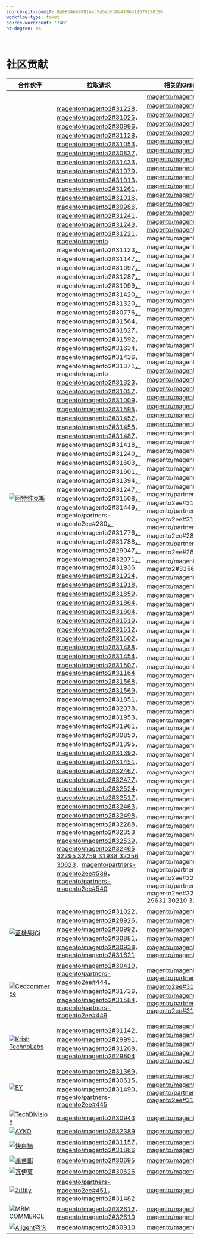 ```yaml
---
source-git-commit: 8a9864bb9881b4c5a5eb018a4f8b31267519819b
workflow-type: tm+mt
source-wordcount: '748'
ht-degree: 0%

---
```

# 社区贡献

| 合作伙伴 | 拉取请求 | 相关的GitHub问题 |
| ------- | ------- | ------- |
| <a target="_blank" href="https://partners.magento.com/portal/directory/?query=Atwix"><img alt="阿特维克斯" src="https://avatars.githubusercontent.com/t/2617739?s=400&v=4"></a> | [magento/magento2#31228](https://github.com/magento/magento2/pull/31228)，[magento/magento2#31025](https://github.com/magento/magento2/pull/31025)，[magento/magento2#30996](https://github.com/magento/magento2/pull/30996)，[magento/magento2#31128](https://github.com/magento/magento2/pull/31128)，[magento/magento2#31053](https://github.com/magento/magento2/pull/31053)，[magento/magento2#30837](https://github.com/magento/magento2/pull/30837)，[magento/magento2#31433](https://github.com/magento/magento2/pull/31433)，[magento/magento2#31079](https://github.com/magento/magento2/pull/31079)， [magento/magento2#31013](https://github.com/magento/magento2/pull/31013)，[magento/magento2#31261](https://github.com/magento/magento2/pull/31261)，[magento/magento2#31016](https://github.com/magento/magento2/pull/31016)，[magento/magento2#30986](https://github.com/magento/magento2/pull/30986)，[magento/magento2#31241](https://github.com/magento/magento2/pull/31241)，[magento/magento2#31243](https://github.com/magento/magento2/pull/31243)，[magento/magento2#31221](https://github.com/magento/magento2/pull/31221)，[magento/magento ](https://github.com/magento/magento2/pull/31123)magento/magento2#31123[，](https://github.com/magento/magento2/pull/31147)magento/magento2#31147[，](https://github.com/magento/magento2/pull/31097)magento/magento2#31097[，](https://github.com/magento/magento2/pull/31287)magento/magento2#31287[，](https://github.com/magento/magento2/pull/31099)magento/magento2#31099[，](https://github.com/magento/magento2/pull/31420)magento/magento2#31420[，](https://github.com/magento/magento2/pull/31320)magento/magento2#31320[， ](https://github.com/magento/magento2/pull/30776)magento/magento2#30776[，](https://github.com/magento/magento2/pull/31564)magento/magento2#31564[，](https://github.com/magento/magento2/pull/31827)magento/magento2#31827[，](https://github.com/magento/magento2/pull/31592)magento/magento2#31592[，](https://github.com/magento/magento2/pull/31634)magento/magento2#31634[，](https://github.com/magento/magento2/pull/31436)magento/magento2#31436[，](https://github.com/magento/magento2/pull/31371)magento/magento2#31371[，](https://github.com/magento/magento2/pull/31323)magento/magento [magento/magento2#31323](https://github.com/magento/magento2/pull/31057)，[magento/magento2#31057](https://github.com/magento/magento2/pull/31009)，[magento/magento2#31009](https://github.com/magento/magento2/pull/31595)，[magento/magento2#31595](https://github.com/magento/magento2/pull/31452)，[magento/magento2#31452](https://github.com/magento/magento2/pull/31458)，[magento/magento2#31458](https://github.com/magento/magento2/pull/31487)，[magento/magento2#31487](https://github.com/magento/magento2/pull/31418)，[ ](https://github.com/magento/magento2/pull/31240)magento/magento2#31418[，](https://github.com/magento/magento2/pull/31603)magento/magento2#31240[，](https://github.com/magento/magento2/pull/31601)magento/magento2#31603[，](https://github.com/magento/magento2/pull/31394)magento/magento2#31601[，](https://github.com/magento/magento2/pull/31247)magento/magento2#31394[，](https://github.com/magento/magento2/pull/31508)magento/magento2#31247[，](https://github.com/magento/magento2/pull/31449)magento/magento2#31508[， ](https://github.com/magento/magento2/pull/31776)magento/magento2#31449[，](https://github.com/magento/magento2/pull/31788)magento/partners-magento2ee#280[，](https://github.com/magento/magento2/pull/29047)magento/magento2#31776[，](https://github.com/magento/partners-magento2ee/pull/280)magento/magento2#31788[，](https://github.com/magento/magento2/pull/32071)magento/magento2#29047[，](https://github.com/magento/magento2/pull/31936)magento/magento2#32071[，](https://github.com/magento/magento2/pull/31924)magento/magento2#31936 [magento/magento2#31924](https://github.com/magento/magento2/pull/31918)，[magento/magento2#31918](https://github.com/magento/magento2/pull/31859)，[magento/magento2#31859](https://github.com/magento/magento2/pull/31864)，[magento/magento2#31864](https://github.com/magento/magento2/pull/31604)，[magento/magento2#31604](https://github.com/magento/magento2/pull/31510)，[magento/magento2#31510](https://github.com/magento/magento2/pull/31512)， [magento/magento2#31512](https://github.com/magento/magento2/pull/31502)，[magento/magento2#31502](https://github.com/magento/magento2/pull/31488)，[magento/magento2#31488](https://github.com/magento/magento2/pull/31454)，[magento/magento2#31454](https://github.com/magento/magento2/pull/31507)，[magento/magento2#31507](https://github.com/magento/magento2/pull/31164)，[magento/magento2#31164](https://github.com/magento/magento2/pull/31568) [magento/magento2#31568](https://github.com/magento/magento2/pull/31569)，[magento/magento2#31569](https://github.com/magento/magento2/pull/31851)，[magento/magento2#31851](https://github.com/magento/magento2/pull/32078)，[magento/magento2#32078](https://github.com/magento/magento2/pull/31953)，[magento/magento2#31953](https://github.com/magento/magento2/pull/31961)，[magento/magento2#31961](https://github.com/magento/magento2/pull/30850)， [magento/magento2#30850](https://github.com/magento/magento2/pull/31395)，[magento/magento2#31395](https://github.com/magento/magento2/pull/31390)，[magento/magento2#31390](https://github.com/magento/magento2/pull/31451)，[magento/magento2#31451](https://github.com/magento/magento2/pull/32467)，[magento/magento2#32467](https://github.com/magento/magento2/pull/32477)，[magento/magento2#32477](https://github.com/magento/magento2/pull/32524)， [magento/magento2#32524](https://github.com/magento/magento2/pull/32517)，[magento/magento2#32517](https://github.com/magento/magento2/pull/32463)，[magento/magento2#32463](https://github.com/magento/magento2/pull/32498)，[magento/magento2#32498](https://github.com/magento/magento2/pull/32288)，[magento/magento2#32288](https://github.com/magento/magento2/pull/32353)，[magento/magento2#32353](https://github.com/magento/magento2/pull/32539) [magento/magento2#32539](https://github.com/magento/magento2/pull/32465)，[magento/magento2#32465 32295 32759 31938 32356 30623](https://github.com/magento/magento2/pull/32295)，[magento/partners-magento2ee#539](https://github.com/magento/magento2/pull/32759)，[magento/partners-magento2ee#540](https://github.com/magento/magento2/pull/31938)[](https://github.com/magento/magento2/pull/32356)[](https://github.com/magento/magento2/pull/30623)[](https://github.com/magento/partners-magento2ee/pull/539)[](https://github.com/magento/partners-magento2ee/pull/540) | [magento/magento2#31233](https://github.com/magento/magento2/issues/31233)，[magento/magento2#31031](https://github.com/magento/magento2/issues/31031)，[magento/magento2#31056](https://github.com/magento/magento2/issues/31056)，[magento/magento2#31130](https://github.com/magento/magento2/issues/31130)，[magento/magento2#31074](https://github.com/magento/magento2/issues/31074)，[magento/magento2#30858](https://github.com/magento/magento2/issues/30858)，[magento/magento2#31438](https://github.com/magento/magento2/issues/31438)，[magento/magento2#31160](https://github.com/magento/magento2/issues/31160)， [magento/magento2#31034](https://github.com/magento/magento2/issues/31034)，[magento/magento2#31168](https://github.com/magento/magento2/issues/31168)，[magento/magento2#31033](https://github.com/magento/magento2/issues/31033)，[magento/magento2#31039](https://github.com/magento/magento2/issues/31039)，[magento/magento2#31250](https://github.com/magento/magento2/issues/31250)，[magento/magento2#31249](https://github.com/magento/magento2/issues/31249)，[magento/magento2#31234](https://github.com/magento/magento2/issues/31234)，[magento/magento ](https://github.com/magento/magento2/issues/31129)magento/magento2#31129[，](https://github.com/magento/magento2/issues/31153)magento/magento2#31153[，](https://github.com/magento/magento2/issues/31132)magento/magento2#31132[，](https://github.com/magento/magento2/issues/31290)magento/magento2#31290[，](https://github.com/magento/magento2/issues/31131)magento/magento2#31131[，](https://github.com/magento/magento2/issues/31440)magento/magento2#31440[，](https://github.com/magento/magento2/issues/31327)magento/magento2#31327[， ](https://github.com/magento/magento2/issues/30784)magento/magento2#30784[，](https://github.com/magento/magento2/issues/31575)magento/magento2#31575[，](https://github.com/magento/magento2/issues/31844)magento/magento2#31844[，](https://github.com/magento/magento2/issues/31628)magento/magento2#31628[，](https://github.com/magento/magento2/issues/31647)magento/magento2#31647[，](https://github.com/magento/magento2/issues/31437)magento/magento2#31437[，](https://github.com/magento/magento2/issues/31442)magento/magento2#31442[，](https://github.com/magento/magento2/issues/31325)magento/magento [magento/magento2#31325](https://github.com/magento/magento2/issues/31073)，[magento/magento2#31073](https://github.com/magento/magento2/issues/31036)，[magento/magento2#31036](https://github.com/magento/magento2/issues/31627)，[magento/magento2#31627](https://github.com/magento/magento2/issues/31632)，[magento/magento2#31632](https://github.com/magento/magento2/issues/31522)，[magento/magento2#31522](https://github.com/magento/magento2/issues/31521)，[magento/magento2#31521](https://github.com/magento/magento2/issues/31441)，[ ](https://github.com/magento/magento2/issues/31251)magento/magento2#31441[，](https://github.com/magento/magento2/issues/31624)magento/magento2#31251[，](https://github.com/magento/magento2/issues/31626)magento/magento2#31624[，](https://github.com/magento/magento2/issues/31403)magento/magento2#31626[，](https://github.com/magento/magento2/issues/31248)magento/magento2#31403[，](https://github.com/magento/magento2/issues/31516)magento/magento2#31248[，](https://github.com/magento/magento2/issues/31524)magento/magento2#31516[， ](https://github.com/magento/magento2/issues/31801)magento/partners-magento2ee#31524[，](https://github.com/magento/magento2/issues/28522)magento/partners-magento2ee#31801[，](https://github.com/magento/partners-magento2ee/issues/28586)magento/partners-magento2ee#28522[，](https://github.com/magento/partners-magento2ee/issues/31435)magento/partners-magento2ee#28586[，](https://github.com/magento/partners-magento2ee/issues/31560)magento/magento2#31435[，](https://github.com/magento/partners-magento2ee/issues/31561)magento2#31560[ ](https://github.com/magento/magento2/issues/32072)magento/magento2#31561[，](https://github.com/magento/magento2/issues/31937)magento/magento2#32072[，](https://github.com/magento/magento2/issues/31902)magento/magento2#31937[，](https://github.com/magento/magento2/issues/31860)magento/magento2#31902[，](https://github.com/magento/magento2/issues/31865)magento/magento2#31860[，](https://github.com/magento/magento2/issues/31623)magento/magento2#31865[， ](https://github.com/magento/magento2/issues/31515)magento/magento2#31623[，](https://github.com/magento/magento2/issues/31514)magento/magento2#31515[，](https://github.com/magento/magento2/issues/31519)magento/magento2#31514[，](https://github.com/magento/magento2/issues/31520)magento/magento2#31519[，](https://github.com/magento/magento2/issues/31517)magento/magento2#31520[，](https://github.com/magento/magento2/issues/31075)magento/magento2#31517[， ](https://github.com/magento/magento2/issues/31574)magento/magento2#31075[，](https://github.com/magento/magento2/issues/31573)magento/magento2#31574[，](https://github.com/magento/magento2/issues/31852)magento/magento2#31573[，](https://github.com/magento/magento2/issues/32079)magento/magento2#31852[，](https://github.com/magento/magento2/issues/31954)magento/magento2#32079[，](https://github.com/magento/magento2/issues/31962)magento/magento2#31954[ ](https://github.com/magento/magento2/issues/30855)magento/magento2#31962[，](https://github.com/magento/magento2/issues/30645)magento/magento2#30855[，](https://github.com/magento/magento2/issues/31523)magento/magento2#30645[，](https://github.com/magento/magento2/issues/32505)magento/magento2#31523[，](https://github.com/magento/magento2/issues/32504)magento/magento2#32505[，](https://github.com/magento/magento2/issues/32583)magento/magento2#32504[， ](https://github.com/magento/magento2/issues/32518)magento/magento2#32583[，](https://github.com/magento/magento2/issues/32507)magento/magento2#32518[，](https://github.com/magento/magento2/issues/32569)magento/magento2#32507[，](https://github.com/magento/magento2/issues/32502)magento/magento2#32569[，](https://github.com/magento/magento2/issues/32379)magento/magento2#32502[，](https://github.com/magento/magento2/issues/32279)magento/magento2#4451[， ](https://github.com/magento/magento2/issues/32568)magento/magento2#32379[，](https://github.com/magento/magento2/issues/32506)magento/magento2#32279[，](https://github.com/magento/magento2/issues/32377)magento/magento2#32568[，](https://github.com/magento/magento2/issues/4451)magento/partners-magento2ee#32506[，](https://github.com/magento/magento2/issues/32577)magento/partners-magento2ee#32377 32577 29631 30210 32574 32928[](https://github.com/magento/magento2/issues/29631)[](https://github.com/magento/magento2/issues/30210)[](https://github.com/magento/partners-magento2ee/issues/32574)[](https://github.com/magento/partners-magento2ee/issues/32928) |
| <a target="_blank" href="https://solutionpartners.adobe.com/s/directory/detail/blue+acorn+ici"><img alt="蓝橡果iCi" src="https://avatars.githubusercontent.com/t/2916141?s=400&v=4"></a> | [magento/magento2#31022](https://github.com/magento/magento2/pull/31022)，[magento/magento2#28926](https://github.com/magento/magento2/pull/28926)，[magento/magento2#30992](https://github.com/magento/magento2/pull/30992)，[magento/magento2#30881](https://github.com/magento/magento2/pull/30881)，[magento/magento2#30938](https://github.com/magento/magento2/pull/30938)，[magento/magento2#31621](https://github.com/magento/magento2/pull/31621) | [magento/magento2#30265](https://github.com/magento/magento2/issues/30265)，[magento/magento2#29528](https://github.com/magento/magento2/issues/29528)，[magento/magento2#30286](https://github.com/magento/magento2/issues/30286)，[magento/magento2#30880](https://github.com/magento/magento2/issues/30880)，[magento/magento2#29690](https://github.com/magento/magento2/issues/29690)，[magento/magento2#27678](https://github.com/magento/magento2/issues/27678) |
| <a target="_blank" href="https://partners.magento.com/portal/directory/?query=Cedcommerce"><img alt="Cedcommerce" src="https://avatars.githubusercontent.com/t/3028824?s=400&v=4"></a> | [magento/magento2#30410](https://github.com/magento/magento2/pull/30410)，[magento/partners-magento2ee#444](https://github.com/magento/partners-magento2ee/pull/444)，[magento/magento2#31736](https://github.com/magento/magento2/pull/31736)，[magento/magento2#31584](https://github.com/magento/magento2/pull/31584)，[magento/partners-magento2ee#449](https://github.com/magento/partners-magento2ee/pull/449) | [magento/magento2#30424](https://github.com/magento/magento2/issues/30424)，[magento/partners-magento2ee#31111](https://github.com/magento/partners-magento2ee/issues/31111)，[magento/magento2#31660](https://github.com/magento/magento2/issues/31660)，[magento/partners-magento2ee#31331](https://github.com/magento/partners-magento2ee/issues/31331) |
| <a target="_blank" href="https://solutionpartners.adobe.com/s/directory/detail/krish+technolabs"><img alt="Krish TechnoLabs" src="https://avatars.githubusercontent.com/t/2849637?s=400&v=4"></a> | [magento/magento2#31142](https://github.com/magento/magento2/pull/31142)，[magento/magento2#29991](https://github.com/magento/magento2/pull/29991)，[magento/magento2#31208](https://github.com/magento/magento2/pull/31208)，[magento/magento2#29804](https://github.com/magento/magento2/pull/29804) | [magento/magento2#30911](https://github.com/magento/magento2/issues/30911)，[magento/magento2#29936](https://github.com/magento/magento2/issues/29936)，[magento/magento2#31188](https://github.com/magento/magento2/issues/31188)，[magento/magento2#29365](https://github.com/magento/magento2/issues/29365)，[magento/magento2#29805](https://github.com/magento/magento2/issues/29805) |
| <a target="_blank" href="https://partners.magento.com/portal/directory/?query=EY"><img alt="EY" src="https://avatars.githubusercontent.com/t/3415735?s=400&v=4"></a> | [magento/magento2#31369](https://github.com/magento/magento2/pull/31369)，[magento/magento2#30615](https://github.com/magento/magento2/pull/30615)，[magento/magento2#31490](https://github.com/magento/magento2/pull/31490)，[magento/partners-magento2ee#445](https://github.com/magento/partners-magento2ee/pull/445) | [magento/magento2#4451](https://github.com/magento/magento2/issues/4451)，[magento/magento2#29302](https://github.com/magento/magento2/issues/29302)，[magento/partners-magento2ee#31196](https://github.com/magento/partners-magento2ee/issues/31196) |
| <a target="_blank" href="https://partners.magento.com/portal/directory/?query=TechDivision"><img alt="TechDivision" src="https://avatars.githubusercontent.com/t/2617775?s=400&v=4"></a> | [magento/magento2#30943](https://github.com/magento/magento2/pull/30943) | [magento/magento2#30936](https://github.com/magento/magento2/issues/30936) |
| <a target="_blank" href="https://partners.magento.com/portal/directory/?query=AYKO"><img alt="AYKO" src="https://avatars.githubusercontent.com/t/2841512?s=400&v=4"></a> | [magento/magento2#32389](https://github.com/magento/magento2/pull/32389) | [magento/magento2#32088](https://github.com/magento/magento2/issues/32088) |
| <a target="_blank" href="https://solutionpartners.adobe.com/s/directory/detail/fast+white+cat"><img alt="快白猫" src="https://avatars.githubusercontent.com/t/3579504?s=400&v=4"></a> | [magento/magento2#31157](https://github.com/magento/magento2/pull/31157)，[magento/magento2#31886](https://github.com/magento/magento2/pull/31886) | [magento/magento2#30724](https://github.com/magento/magento2/issues/30724)，[magento/magento2#30471](https://github.com/magento/magento2/issues/30471) |
| <a target="_blank" href="https://partners.magento.com/portal/directory/?query=Fisheye"><img alt="菲舍耶" src="https://avatars.githubusercontent.com/t/3171724?s=400&v=4"></a> | [magento/magento2#30695](https://github.com/magento/magento2/pull/30695) | [magento/magento2#30788](https://github.com/magento/magento2/issues/30788) |
| <a target="_blank" href="https://partners.magento.com/portal/directory/?query=Vaimo"><img alt="瓦伊莫" src="https://avatars.githubusercontent.com/t/2617778?s=400&v=4"></a> | [magento/magento2#30626](https://github.com/magento/magento2/pull/30626) | [magento/magento2#30622](https://github.com/magento/magento2/issues/30622) |
| <a target="_blank" href="https://partners.magento.com/portal/directory/?query=Ziffity"><img alt="Ziffity" src="https://avatars.githubusercontent.com/t/3432500?s=400&v=4"></a> | [magento/partners-magento2ee#451](https://github.com/magento/partners-magento2ee/pull/451)，[magento/magento2#31482](https://github.com/magento/magento2/pull/31482) | [magento/magento2#31557](https://github.com/magento/magento2/issues/31557) |
| <img alt="MRM COMMERCE" src="https://avatars.githubusercontent.com/t/3714179?s=400&v=4"></a> | [magento/magento2#32612](https://github.com/magento/magento2/pull/32612)，[magento/magento2#32610](https://github.com/magento/magento2/pull/32610) | [magento/magento2#32578](https://github.com/magento/magento2/issues/32578)，[magento/magento2#32658](https://github.com/magento/magento2/issues/32658) |
| <a target="_blank" href="https://solutionpartners.adobe.com/s/directory/detail/aligent+consulting"><img alt="Aligent咨询" src="https://avatars.githubusercontent.com/t/2686050?s=400&v=4"></a> | [magento/magento2#30910](https://github.com/magento/magento2/pull/30910) | [magento/magento2#30909](https://github.com/magento/magento2/issues/30909) |
